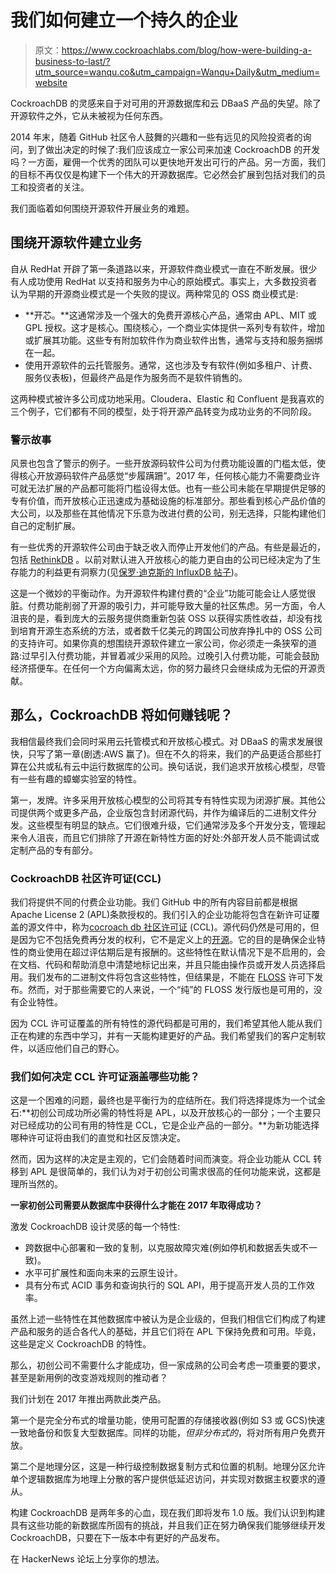 # 我们如何建立一个持久的企业

> 原文：<https://www.cockroachlabs.com/blog/how-were-building-a-business-to-last/?utm_source=wanqu.co&utm_campaign=Wanqu+Daily&utm_medium=website>

CockroachDB 的灵感来自于对可用的开源数据库和云 DBaaS 产品的失望。除了开源软件之外，它从未被视为任何东西。

2014 年末，随着 GitHub 社区令人鼓舞的兴趣和一些有远见的风险投资者的询问，到了做出决定的时候了:我们应该成立一家公司来加速 CockroachDB 的开发吗？一方面，雇佣一个优秀的团队可以更快地开发出可行的产品。另一方面，我们的目标不再仅仅是构建下一个伟大的开源数据库。它必然会扩展到包括对我们的员工和投资者的关注。

我们面临着如何围绕开源软件开展业务的难题。

## 围绕开源软件建立业务

自从 RedHat 开辟了第一条道路以来，开源软件商业模式一直在不断发展。很少有人成功使用 RedHat 以支持和服务为中心的原始模式。事实上，大多数投资者认为早期的开源商业模式是一个失败的提议。两种常见的 OSS 商业模式是:

*   **开芯。**这通常涉及一个强大的免费开源核心产品，通常由 APL、MIT 或 GPL 授权。这才是核心。围绕核心，一个商业实体提供一系列专有软件，增加或扩展其功能。这些专有附加软件作为商业软件出售，通常与支持和服务捆绑在一起。
*   使用开源软件的云托管服务。通常，这也涉及专有软件(例如多租户、计费、服务仪表板)，但最终产品是作为服务而不是软件销售的。

这两种模式被许多公司成功地采用。Cloudera、Elastic 和 Confluent 是我喜欢的三个例子，它们都有不同的模型，处于将开源产品转变为成功业务的不同阶段。

### 警示故事

风景也包含了警示的例子。一些开放源码软件公司为付费功能设置的门槛太低，使得核心开放源码软件产品感觉“步履蹒跚”。2017 年，任何核心能力不需要商业许可就无法扩展的产品都可能将门槛设得太低。也有一些公司未能在早期提供足够的专有价值，而开放核心正迅速成为基础设施的标准部分。那些看到核心产品价值的大公司，以及那些在其他情况下乐意为改进付费的公司，别无选择，只能构建他们自己的定制扩展。

有一些优秀的开源软件公司由于缺乏收入而停止开发他们的产品。有些是最近的，包括 [RethinkDB](https://rethinkdb.com/blog/rethinkdb-shutdown/) 。以前对默认进入开放核心的能力更自由的公司已经决定为了生存能力的利益更有洞察力(见[保罗·迪克斯的 InfluxDB 帖子](https://www.influxdata.com/update-on-influxdb-clustering-high-availability-and-monetization/))。

这是一个微妙的平衡动作。为开源软件构建付费的“企业”功能可能会让人感觉很脏。付费功能削弱了开源的吸引力，并可能导致大量的社区焦虑。另一方面，令人沮丧的是，看到庞大的云服务提供商重新包装 OSS 以获得实质性收益，却没有找到培育开源生态系统的方法，或者数千亿美元的跨国公司放弃挣扎中的 OSS 公司的支持许可。如果你真的想围绕开源软件建立一家公司，你必须走一条狭窄的道路:过早引入付费功能，并冒着减少采用的风险。过晚引入付费功能，可能会鼓励经济搭便车。在任何一个方向偏离太远，你的努力最终只会继续成为无偿的开源贡献。

## 那么，CockroachDB 将如何赚钱呢？

我相信最终我们会同时采用云托管模式和开放核心模式。对 DBaaS 的需求发展很快，只写了第一章(剧透:AWS 赢了)。但在不久的将来，我们的产品更适合那些打算在公共或私有云中运行数据库的公司。换句话说，我们追求开放核心模型，尽管有一些有趣的蟑螂实验室的特性。

第一，发牌。许多采用开放核心模型的公司将其专有特性实现为闭源扩展。其他公司提供两个或更多产品，企业版包含封闭源代码，并作为编译后的二进制文件分发。这些模型有明显的缺点。它们很难升级，它们通常涉及多个开发分支，管理起来令人沮丧，而且它们排除了开源在新特性方面的好处:外部开发人员不能调试或定制产品的专有部分。

### CockroachDB 社区许可证(CCL)

我们将提供不同的付费企业功能。我们 GitHub 中的所有内容目前都是根据 Apache License 2 (APL)条款授权的。我们引入的企业功能将包含在新许可证覆盖的源文件中，称为[cocroach db 社区许可证](/cockroachdb-community-license/) (CCL)。源代码仍然是可用的，但是因为它不包括免费再分发的权利，它不是定义上的[开源](https://opensource.org/docs/stable/osd)。它的目的是确保企业特性的商业使用在超过评估期后是有报酬的。这些特性在默认情况下是不启用的，会在文档、代码和帮助消息中清楚地标记出来，并且只能由操作员或开发人员选择启用。我们发布的二进制文件将包含这些特性，但结果是，不能在 [FLOSS](https://en.wikipedia.org/wiki/Free_and_open-source_software) 许可下发布。然而，对于那些需要它的人来说，一个“纯”的 FLOSS 发行版也是可用的，没有企业特性。

因为 CCL 许可证覆盖的所有特性的源代码都是可用的，我们希望其他人能从我们正在构建的东西中学习，并有一天能构建更好的产品。我们希望我们的客户定制软件，以适应他们自己的野心。

### 我们如何决定 CCL 许可证涵盖哪些功能？

这是一个困难的问题，最终也是平衡行为的症结所在。我们将选择提炼为一个试金石:**初创公司成功所必需的特性将是 APL，以及开放核心的一部分；一个主要只对已经成功的公司有用的特性是 CCL，它是企业产品的一部分。**为新功能选择哪种许可证将由我们的直觉和社区反馈决定。

然而，因为这样的决定是主观的，它们会随着时间而演变。将企业功能从 CCL 转移到 APL 是很简单的，我们认为对于初创公司需求很高的任何功能来说，这都是理所当然的。

**一家初创公司需要从数据库中获得什么才能在 2017 年取得成功？**

激发 CockroachDB 设计灵感的每一个特性:

*   跨数据中心部署和一致的复制，以克服故障灾难(例如停机和数据丢失或不一致)。
*   水平可扩展性和面向未来的云原生设计。
*   具有分布式 ACID 事务和查询执行的 SQL API，用于提高开发人员的工作效率。

虽然上述一些特性在其他数据库中被认为是企业级的，但我们相信它们构成了构建产品和服务的适合各代人的基础，并且它们将在 APL 下保持免费和可用。毕竟，这些是定义 CockroachDB 的特性。

那么，初创公司不需要什么才能成功，但一家成熟的公司会考虑一项重要的要求，甚至是新用例的改变游戏规则的推动者？

我们计划在 2017 年推出两款此类产品。

第一个是完全分布式的增量功能，使用可配置的存储接收器(例如 S3 或 GCS)快速一致地备份和恢复大型数据库。同样的功能，*但非分布式的*，将对所有用户免费开放。

第二个是地理分区，这是一种行级控制数据复制方式和位置的机制。地理分区允许单个逻辑数据库为地理上分散的客户提供低延迟访问，并实现对数据主权要求的遵从。

构建 CockroachDB 是两年多的心血，现在我们即将发布 1.0 版。我们认识到构建具有这些功能的新数据库所固有的挑战，并且我们正在努力确保我们能够继续开发 CockroachDB，只要在下一版本中有更好的产品发布。

在 HackerNews 论坛上分享你的想法。